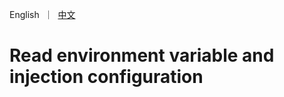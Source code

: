 [//]: # (desc: Read environment variable and injection configuration)

<p>
    English&nbsp ｜&nbsp <a href="README_CN.md">中文</a>
</p>

# Read environment variable and injection configuration
